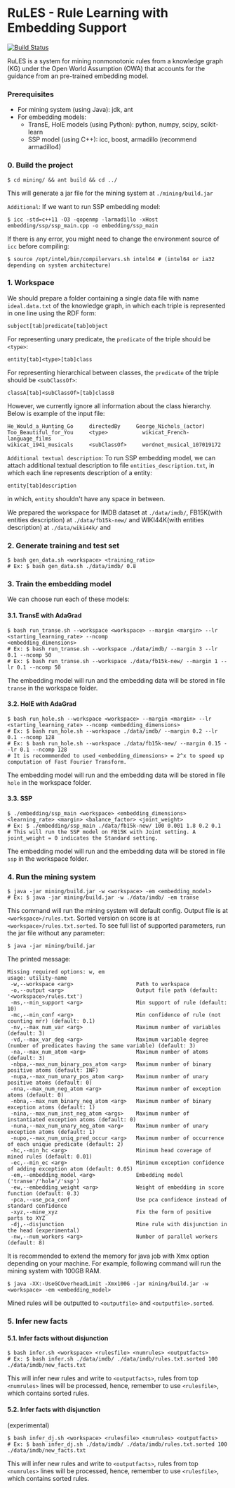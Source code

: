 # RuLES - Rule Learning with Embedding Support
[![Build Status](https://travis-ci.org/hovinhthinh/kg-comp-embedding-rule.svg?branch=master)](https://travis-ci.org/hovinhthinh/kg-comp-embedding-rule)

RuLES is a system for mining nonmonotonic rules from a knowledge graph (KG) under the Open World Assumption (OWA)
that accounts for the guidance from an pre-trained embedding model.

### Prerequisites
- For mining system (using Java): jdk, ant
- For embedding models:
    - TransE, HolE models (using Python): python, numpy, scipy, scikit-learn
    - SSP model (using C++): icc, boost, armadillo (recommend armadillo4)
### 0. Build the project
```
$ cd mining/ && ant build && cd ../
```
This will generate a jar file for the mining system at `./mining/build.jar`

`Additional`: If we want to run SSP embedding model:
```
$ icc -std=c++11 -O3 -qopenmp -larmadillo -xHost embedding/ssp/ssp_main.cpp -o embedding/ssp_main
```
If there is any error, you might need to change the environment source of `icc` before compiling:
```
$ source /opt/intel/bin/compilervars.sh intel64 # (intel64 or ia32 depending on system architecture)
```
### 1. Workspace
We should prepare a folder containing a single data file  with name `ideal.data.txt` of the knowledge graph, in which each triple is represented in one line using the RDF form:
```
subject[tab]predicate[tab]object
```
For representing unary predicate, the `predicate` of the triple should be `<type>`:
```
entity[tab]<type>[tab]class
```
For representing hierarchical between classes, the `predicate` of the triple should be `<subClassOf>`:
```
classA[tab]<subClassOf>[tab]classB
```
However, we currently ignore all information about the class hierarchy.
Below is example of the input file:
```
He_Would_a_Hunting_Go     directedBy     George_Nichols_(actor)
Too_Beautiful_for_You     <type>           wikicat_French-language_films
wikicat_1941_musicals     <subClassOf>     wordnet_musical_107019172
```
`Additional textual description`:
To run SSP embedding model, we can attach additional textual description to file `entities_description.txt`, in which each line represents description of a entity:
```
entity[tab]description
```
in which, `entity` shouldn't have any space in between.

We prepared the workspace for IMDB dataset at `./data/imdb/`, FB15K(with entities description) at `./data/fb15k-new/`
 and WIKI44K(with entities description) at `./data/wiki44k/`
and
### 2. Generate training and test set
```
$ bash gen_data.sh <workspace> <training_ratio>
# Ex: $ bash gen_data.sh ./data/imdb/ 0.8
```
### 3. Train the embedding model
We can choose run each of these models:
#### 3.1. TransE with AdaGrad
```
$ bash run_transe.sh --workspace <workspace> --margin <margin> --lr <starting_learning_rate> --ncomp
<embedding_dimensions>
# Ex: $ bash run_transe.sh --workspace ./data/imdb/ --margin 3 --lr 0.1 --ncomp 50
# Ex: $ bash run_transe.sh --workspace ./data/fb15k-new/ --margin 1 --lr 0.1 --ncomp 50
```
The embedding model will run and the embedding data will be stored in file `transe` in the workspace folder.
#### 3.2. HolE with AdaGrad
```
$ bash run_hole.sh --workspace <workspace> --margin <margin> --lr <starting_learning_rate> --ncomp <embedding_dimensions>
# Ex: $ bash run_hole.sh --workspace ./data/imdb/ --margin 0.2 --lr 0.1 --ncomp 128
# Ex: $ bash run_hole.sh --workspace ./data/fb15k-new/ --margin 0.15 --lr 0.1 --ncomp 128
# It is recommmended to used <embedding_dimensions> = 2^x to speed up computation of Fast Fourier Transform.
```
The embedding model will run and the embedding data will be stored in file `hole` in the workspace folder.
#### 3.3. SSP
```
$ ./embedding/ssp_main <workspace> <embedding_dimensions> <learning_rate> <margin> <balance_factor> <joint_weight>
# Ex: $ ./embedding/ssp_main ./data/fb15k-new/ 100 0.001 1.8 0.2 0.1
# This will run the SSP model on FB15K with Joint setting. A joint_weight = 0 indicates the Standard setting.
```
The embedding model will run and the embedding data will be stored in file `ssp` in the workspace folder.
### 4. Run the mining system
```
$ java -jar mining/build.jar -w <workspace> -em <embedding_model>
# Ex: $ java -jar mining/build.jar -w ./data/imdb/ -em transe
```
This command will run the mining system will default config. Output file is at `<workspace>/rules.txt`. Sorted
version on score is at `<workspace>/rules.txt.sorted`. To see full list of supported parameters, run the jar file
without any parameter:
```
$ java -jar mining/build.jar
```
The printed message:
```
Missing required options: w, em
usage: utility-name
 -w,--workspace <arg>                    Path to workspace
 -o,--output <arg>                       Output file path (default: '<workspace>/rules.txt')
 -ms,--min_support <arg>                 Min support of rule (default: 10)
 -mc,--min_conf <arg>                    Min confidence of rule (not counting mrr) (default: 0.1)
 -nv,--max_num_var <arg>                 Maximum number of variables (default: 3)
 -vd,--max_var_deg <arg>                 Maximum variable degree (number of predicates having the same variable) (default: 3)
 -na,--max_num_atom <arg>                Maximum number of atoms (default: 3)
 -nbpa,--max_num_binary_pos_atom <arg>   Maximum number of binary positive atoms (default: INF)
 -nupa,--max_num_unary_pos_atom <arg>    Maximum number of unary positive atoms (default: 0)
 -nna,--max_num_neg_atom <arg>           Maximum number of exception atoms (default: 0)
 -nbna,--max_num_binary_neg_atom <arg>   Maximum number of binary exception atoms (default: 1)
 -nina,--max_num_inst_neg_atom <args>    Maximum number of instantiated exception atoms (default: 0)
 -nuna,--max_num_unary_neg_atom <arg>    Maximum number of unary exception atoms (default: 1)
 -nupo,--max_num_uniq_pred_occur <arg>   Maximum number of occurrence of each unique predicate (default: 2)
 -hc,--min_hc <arg>                      Minimum head coverage of mined rules (default: 0.01)
 -ec,--min_ec <arg>                      Minimum exception confidence of adding exception atom (default: 0.05)
 -em,--embedding_model <arg>             Embedding model ('transe'/'hole'/'ssp')
 -ew,--embedding_weight <arg>            Weight of embedding in score function (default: 0.3)
 -pca,--use_pca_conf                     Use pca confidence instead of standard confidence
 -xyz,--mine_xyz                         Fix the form of positive parts to XYZ
 -dj,--disjunction                       Mine rule with disjunction in the head (experimental)
 -nw,--num_workers <arg>                 Number of parallel workers (default: 8)
```
It is recommended to extend the memory for java job with Xmx option depending on your machine. For example, following command will run the mining system with 100GB RAM.
```
$ java -XX:-UseGCOverheadLimit -Xmx100G -jar mining/build.jar -w <workspace> -em <embedding_model>
```
Mined rules will be outputted to `<outputfile>` and `<outputfile>.sorted`.
### 5. Infer new facts
#### 5.1. Infer facts without disjunction
```
$ bash infer.sh <workspace> <rulesfile> <numrules> <outputfacts>
# Ex: $ bash infer.sh ./data/imdb/ ./data/imdb/rules.txt.sorted 100 ./data/imdb/new_facts.txt
```
This will infer new rules and write to `<outputfacts>`, rules from top `<numrules>` lines will be processed, hence,
remember to use `<rulesfile>`, which contains sorted rules.
#### 5.2. Infer facts with disjunction
(experimental)
```
$ bash infer_dj.sh <workspace> <rulesfile> <numrules> <outputfacts>
# Ex: $ bash infer_dj.sh ./data/imdb/ ./data/imdb/rules.txt.sorted 100 ./data/imdb/new_facts.txt
```
This will infer new rules and write to `<outputfacts>`, rules from top `<numrules>` lines will be processed, hence,
remember to use `<rulesfile>`, which contains sorted rules.
